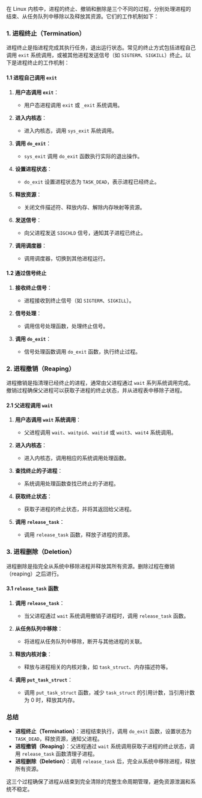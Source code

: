 在 Linux 内核中，进程的终止、撤销和删除是三个不同的过程，分别处理进程的结束、从任务队列中移除以及释放其资源。它们的工作机制如下：

### 1. 进程终止（Termination）

进程终止是指进程完成其执行任务，退出运行状态。常见的终止方式包括进程自己调用 `exit` 系统调用，或被其他进程发送信号（如 `SIGTERM`、`SIGKILL`）终止。以下是进程终止的工作机制：

#### 1.1 进程自己调用 `exit`

1. **用户态调用 `exit`**：
    - 用户态进程调用 `exit` 或 `_exit` 系统调用。

2. **进入内核态**：
    - 进入内核态，调用 `sys_exit` 系统调用。

3. **调用 `do_exit`**：
    - `sys_exit` 调用 `do_exit` 函数执行实际的退出操作。

4. **设置进程状态**：
    - `do_exit` 设置进程状态为 `TASK_DEAD`，表示进程已经终止。

5. **释放资源**：
    - 关闭文件描述符、释放内存、解除内存映射等资源。

6. **发送信号**：
    - 向父进程发送 `SIGCHLD` 信号，通知其子进程已终止。

7. **调用调度器**：
    - 调用调度器，切换到其他进程运行。

#### 1.2 通过信号终止

1. **接收终止信号**：
    - 进程接收到终止信号（如 `SIGTERM`、`SIGKILL`）。

2. **信号处理**：
    - 调用信号处理函数，处理终止信号。

3. **调用 `do_exit`**：
    - 信号处理函数调用 `do_exit` 函数，执行终止过程。

### 2. 进程撤销（Reaping）

进程撤销是指清理已经终止的进程，通常由父进程通过 `wait` 系列系统调用完成。撤销过程确保父进程可以获取子进程的终止状态，并从进程表中移除子进程。

#### 2.1 父进程调用 `wait`

1. **用户态调用 `wait` 系统调用**：
    - 父进程调用 `wait`、`waitpid`、`waitid` 或 `wait3`、`wait4` 系统调用。

2. **进入内核态**：
    - 进入内核态，调用相应的系统调用处理函数。

3. **查找终止的子进程**：
    - 系统调用处理函数查找已终止的子进程。

4. **获取终止状态**：
    - 获取子进程的终止状态，并将其返回给父进程。

5. **调用 `release_task`**：
    - 调用 `release_task` 函数，释放子进程的资源。

### 3. 进程删除（Deletion）

进程删除是指完全从系统中移除进程并释放其所有资源。删除过程在撤销（reaping）之后进行。

#### 3.1 `release_task` 函数

1. **调用 `release_task`**：
    - 当父进程通过 `wait` 系统调用撤销子进程时，调用 `release_task` 函数。

2. **从任务队列中移除**：
    - 将进程从任务队列中移除，断开与其他进程的关联。

3. **释放内核对象**：
    - 释放与进程相关的内核对象，如 `task_struct`、内存描述符等。

4. **调用 `put_task_struct`**：
    - 调用 `put_task_struct` 函数，减少 `task_struct` 的引用计数，当引用计数为 0 时，释放其内存。

### 总结

- **进程终止（Termination）**：进程结束执行，调用 `do_exit` 函数，设置状态为 `TASK_DEAD`，释放资源，通知父进程。
- **进程撤销（Reaping）**：父进程通过 `wait` 系统调用获取子进程的终止状态，调用 `release_task` 函数清理子进程。
- **进程删除（Deletion）**：调用 `release_task` 后，完全从系统中移除进程，释放所有资源。

这三个过程确保了进程从结束到完全清除的完整生命周期管理，避免资源泄漏和系统不稳定。